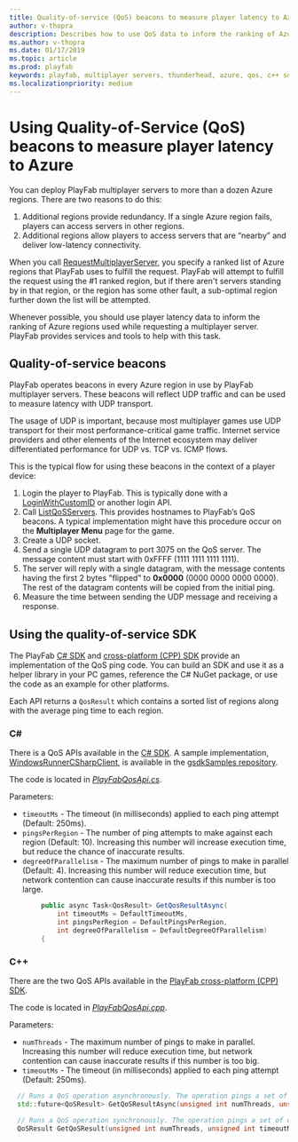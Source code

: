 ```yaml
---
title: Quality-of-service (QoS) beacons to measure player latency to Azure
author: v-thopra
description: Describes how to use QoS data to inform the ranking of Azure regions used while requesting a multiplayer server.
ms.author: v-thopra
ms.date: 01/17/2019
ms.topic: article
ms.prod: playfab
keywords: playfab, multiplayer servers, thunderhead, azure, qos, c++ sdk
ms.localizationpriority: medium
---
```


# Using Quality-of-Service (QoS) beacons to measure player latency to Azure

You can deploy PlayFab multiplayer servers to more than a dozen Azure regions. There are two reasons to do this:

1. Additional regions provide redundancy. If a single Azure region fails, players can access servers in other regions.
2. Additional regions allow players to access servers that are “nearby” and deliver low-latency connectivity.

When you call [RequestMultiplayerServer](xref:titleid.playfabapi.com.multiplayer.multiplayerserver.requestmultiplayerserver), you specify a ranked list of Azure regions that PlayFab uses to fulfill the request. PlayFab will attempt to fulfill the request using the #1 ranked region, but if there aren't servers standing by in that region, or the region has some other fault, a sub-optimal region further down the list will be attempted.

Whenever possible, you should use player latency data to inform the ranking of Azure regions used while requesting a multiplayer server. PlayFab provides services and tools to help with this task.

## Quality-of-service beacons

PlayFab operates beacons in every Azure region in use by PlayFab multiplayer servers. These beacons will reflect UDP traffic and can be used to measure latency with UDP transport.

The usage of UDP is important, because most multiplayer games use UDP transport for their most performance-critical game traffic. Internet service providers and other elements of the Internet ecosystem may deliver differentiated performance for UDP vs. TCP vs. ICMP flows.

This is the typical flow for using these beacons in the context of a player device:

1. Login the player to PlayFab. This is typically done with a [LoginWithCustomID](xref:titleid.playfabapi.com.client.authentication.loginwithcustomid) or another login API.
2. Call [ListQoSServers](xref:titleid.playfabapi.com.multiplayer.multiplayerserver.listqosservers). This provides hostnames to PlayFab’s QoS beacons. A typical implementation might have this procedure occur on the **Multiplayer Menu** page for the game.
3. Create a UDP socket.
4. Send a single UDP datagram to port 3075 on the QoS server. The message content must start with 0xFFFF (1111 1111 1111 1111).  
5. The server will reply with a single datagram, with the message contents having the first 2 bytes "flipped" to **0x0000** (0000 0000 0000 0000). The rest of the datagram contents will be copied from the initial ping.
6. Measure the time between sending the UDP message and receiving a response.

## Using the quality-of-service SDK
The PlayFab [C# SDK](https://github.com/PlayFab/CSharpSDK) and [cross-platform (CPP) SDK](https://github.com/PlayFab/XPlatCppSdk) provide an implementation of the QoS ping code. You can build an SDK and use it as a helper library in your PC games, reference the C# NuGet package, or use the code as an example for other platforms.

Each API returns a `QosResult` which contains a sorted list of regions along with the average ping time to each region.

### C#
There is a QoS APIs available in the [C# SDK](https://github.com/PlayFab/CSharpSDK). A sample implementation, [WindowsRunnerCSharpClient](https://github.com/PlayFab/gsdkSamples/tree/master/WindowsRunnerCSharp#running-the-client), is available in the [gsdkSamples repository](https://github.com/PlayFab/gsdkSamples).

The code is located in [*PlayFabQosApi.cs*](https://github.com/PlayFab/CSharpSDK/blob/master/PlayFabSDK/source/Qos/PlayFabQosApi.cs).

Parameters:
* `timeoutMs` - The timeout (in milliseconds) applied to each ping attempt (Default: 250ms). 
* `pingsPerRegion` - The number of ping attempts to make against each region (Default: 10). Increasing this number will increase execution time, but reduce the chance of inaccurate results.
* `degreeOfParallelism` - The maximum number of pings to make in parallel (Default: 4). Increasing this number will reduce execution time, but network contention can cause inaccurate results if this number is too large.

```csharp
        public async Task<QosResult> GetQosResultAsync(
            int timeoutMs = DefaultTimeoutMs,
            int pingsPerRegion = DefaultPingsPerRegion,
            int degreeOfParallelism = DefaultDegreeOfParallelism)
        {
```

### C++
There are the two QoS APIs available in the [PlayFab cross-platform (CPP) SDK](https://github.com/PlayFab/XPlatCppSdk).

The code is located in [*PlayFabQosApi.cpp*](https://github.com/PlayFab/XPlatCppSdk/blob/master/code/source/playfab/QoS/PlayFabQoSApi.cpp). 

Parameters:
* `numThreads` - The maximum number of pings to make in parallel. Increasing this number will reduce execution time, but network contention can cause inaccurate results if this number is too big.
* `timeoutMs` - The timeout (in milliseconds) applied to each ping attempt (Default: 250ms). 

```cpp
  // Runs a QoS operation asynchronously. The operation pings a set of datacenters and returns a result with average response times.
  std::future<QoSResult> GetQoSResultAsync(unsigned int numThreads, unsigned int timeoutMs = DEFAULT_TIMEOUT_MS);

  // Runs a QoS operation synchronously. The operation pings a set of datacenters and returns a result with average response times.
  QoSResult GetQoSResult(unsigned int numThreads, unsigned int timeoutMs = DEFAULT_TIMEOUT_MS);
```
